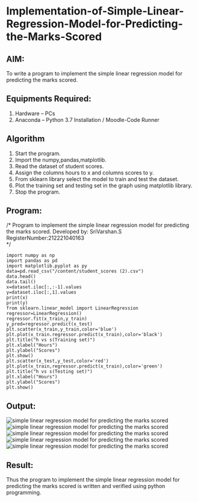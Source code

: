 # Implementation-of-Simple-Linear-Regression-Model-for-Predicting-the-Marks-Scored

## AIM:
To write a program to implement the simple linear regression model for predicting the marks scored.

## Equipments Required:
1. Hardware – PCs
2. Anaconda – Python 3.7 Installation / Moodle-Code Runner

## Algorithm
1. Start the program.
2. Import the numpy,pandas,matplotlib.
3. Read the dataset of student scores.
4. Assign the columns hours to x and columns scores to y.
5. From sklearn library select the model to train and test the dataset.
6. Plot the training set and testing set in the graph using matplotlib library.
7. Stop the program.

## Program:
/*
Program to implement the simple linear regression model for predicting the marks scored.
Developed by: SriVarshan.S
RegisterNumber:212221040163  
*/
```
import numpy as np
import pandas as pd
import matplotlib.pyplot as py
data=pd.read_csv("/content/student_scores (2).csv")
data.head()
data.tail()
x=dataset.iloc[:,:-1].values
y=dataset.iloc[:,1].values
print(x)
print(y)
from sklearn.linear_model import LinearRegression
regressor=LinearRegression()
regressor.fit(x_train,y_train)
y_pred=regressor.predict(x_test)
plt.scatter(x_train,y_train,color='blue')
plt.plot(x_train.regressor.predict(x_train),color='black')
plt.title("h vs s(Training set)")
plt.xlabel("Hours")
plt.ylabel("Scores")
plt.show()
plt.scatter(x_test,y_test,color='red')
plt.plot(x_train,regressor.predict(x_train),color='green')
plt.title("h vs s(Testing set)")
plt.xlabel("Hours")
plt.ylabel("Scores")
plt.show()
```

## Output:
![simple linear regression model for predicting the marks scored]()
![simple linear regression model for predicting the marks scored]()
![simple linear regression model for predicting the marks scored]()
![simple linear regression model for predicting the marks scored]()
![simple linear regression model for predicting the marks scored]()


## Result:
Thus the program to implement the simple linear regression model for predicting the marks scored is written and verified using python programming.

